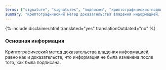 ```yaml
---
terms: ["signature", "signatures", "подписям", "криптографических-подписей", "криптографической-подписью"]
summary: "Криптографический метод доказательства владения информацией, равно как и доказательств, что информация не была изменена после того, как была подписана"
---
```


{% include disclaimer.html translated="yes" translationOutdated="no" %}
### Основная информация

Криптографический метод доказательства владения информацией, равно как и доказательств, что информация не была изменена после того, как была подписана.
